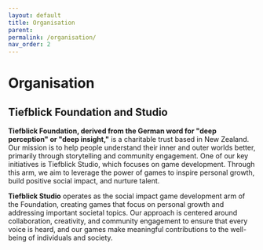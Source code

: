 ```yaml
---
layout: default
title: Organisation
parent:
permalink: /organisation/
nav_order: 2
---
```


<h1>Organisation</h1>


<h2>Tiefblick Foundation and Studio</h2>

<p><strong>Tiefblick Foundation, derived from the German word for "deep perception" or "deep insight,"</strong> is a charitable trust based in New Zealand. Our mission is to help people understand their inner and outer worlds better, primarily through storytelling and community engagement. One of our key initiatives is Tiefblick Studio, which focuses on game development. Through this arm, we aim to leverage the power of games to inspire personal growth, build positive social impact, and nurture talent.</p>

<p><strong>Tiefblick Studio</strong> operates as the social impact game development arm of the Foundation, creating games that focus on personal growth and addressing important societal topics. Our approach is centered around collaboration, creativity, and community engagement to ensure that every voice is heard, and our games make meaningful contributions to the well-being of individuals and society.</p>



